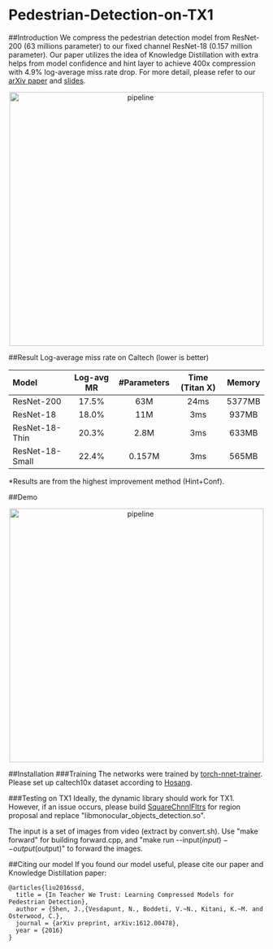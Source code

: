 # Pedestrian-Detection-on-TX1

##Introduction
We compress the pedestrian detection model from ResNet-200 (63 millions parameter) to our fixed channel ResNet-18 (0.157 million parameter). Our paper utilizes the idea of Knowledge Distillation with extra helps from model confidence and hint layer to achieve 400x compression with 4.9% log-average miss rate drop. For more detail, please refer to our [arXiv paper](https://arxiv.org/abs/1612.00478) and [slides](https://noranart.github.io/files/slides.pptx).

<p align="center">
<img src="https://noranart.github.io/img/composite_kd.png" alt="pipeline" width="500px">
</p>

##Result
Log-average miss rate on Caltech (lower is better)

| Model | Log-avg MR | #Parameters | Time (Titan X) | Memory |
|:-------|:-----:|:-------:|:-------:|:-------:|
| ResNet-200 | 17.5% | 63M | 24ms | 5377MB |
| ResNet-18 | 18.0% | 11M | 3ms | 937MB |
| ResNet-18-Thin | 20.3% | 2.8M | 3ms | 633MB |
| ResNet-18-Small | 22.4% | 0.157M | 3ms | 565MB |
*Results are from the highest improvement method (Hint+Conf).


##Demo
<p align="center">
<a href="https://www.youtube.com/watch?v=36RSc1ZuNvE"><img src="https://img.youtube.com/vi/36RSc1ZuNvE/0.jpg" alt="pipeline" width="500px"></a>
</p>

##Installation
###Training
The networks were trained by [torch-nnet-trainer](https://github.com/jonathanasdf/torch-nnet-trainer/tree/ffd5a933e731556ab9eff7e0d160848166c95a1a). 
Please set up caltech10x dataset according to [Hosang](https://www.mpi-inf.mpg.de/departments/computer-vision-and-multimodal-computing/research/people-detection-pose-estimation-and-tracking/taking-a-deeper-look-at-pedestrians/).

###Testing on TX1
Ideally, the dynamic library should work for TX1. However, if an issue occurs, please build [SquareChnnlFltrs](https://bitbucket.org/rodrigob/doppia) for region proposal and replace "libmonocular_objects_detection.so".

The input is a set of images from video (extract by convert.sh). Use "make forward" for building forward.cpp, and "make run --input($input) --output($output)" to forward the images.


##Citing our model
If you found our model useful, please cite our paper and Knowledge Distillation paper:

    @articles{liu2016ssd,
      title = {In Teacher We Trust: Learning Compressed Models for Pedestrian Detection},
      author = {Shen, J.,{Vesdapunt, N., Boddeti, V.~N., Kitani, K.~M. and Osterwood, C.},
      journal = {arXiv preprint, arXiv:1612.00478},
      year = {2016}
    }
